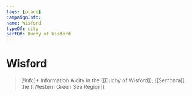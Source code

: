 ```yaml
---
tags: [place]
campaignInfo:
name: Wisford
typeOf: city
partOf: Duchy of Wisford
---
```

# Wisford
>[!info]+ Information
> A city in the [[Duchy of Wisford]], [[Sembara]], the [[Western Green Sea Region]]

